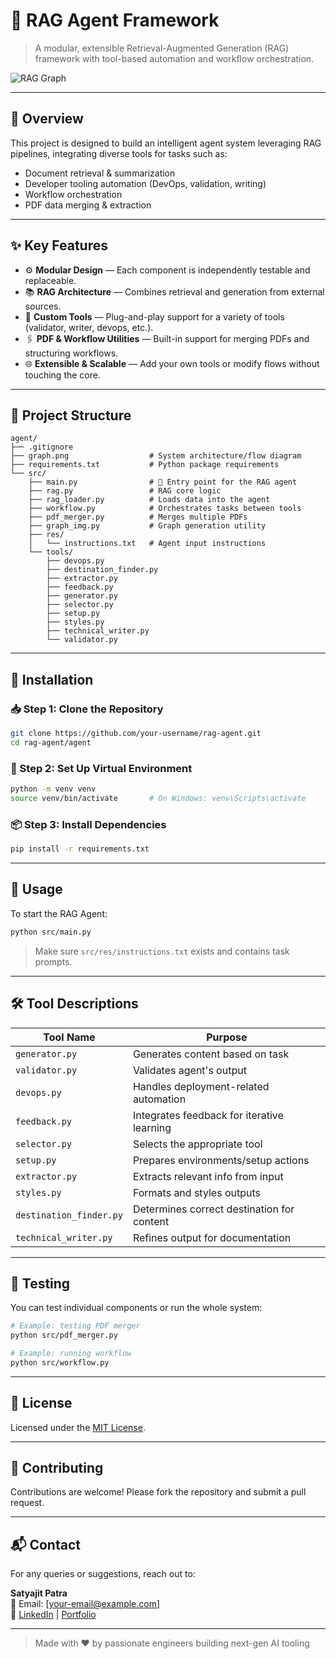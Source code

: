 
# 🧠 RAG Agent Framework

> A modular, extensible Retrieval-Augmented Generation (RAG) framework with tool-based automation and workflow orchestration.

![RAG Graph](graph.png)

---

## 🚀 Overview

This project is designed to build an intelligent agent system leveraging RAG pipelines, integrating diverse tools for tasks such as:

- Document retrieval & summarization
- Developer tooling automation (DevOps, validation, writing)
- Workflow orchestration
- PDF data merging & extraction

---

## ✨ Key Features

- ⚙️ **Modular Design** — Each component is independently testable and replaceable.
- 📚 **RAG Architecture** — Combines retrieval and generation from external sources.
- 🧰 **Custom Tools** — Plug-and-play support for a variety of tools (validator, writer, devops, etc.).
- 🖇️ **PDF & Workflow Utilities** — Built-in support for merging PDFs and structuring workflows.
- 🌐 **Extensible & Scalable** — Add your own tools or modify flows without touching the core.

---

## 🧩 Project Structure

```
agent/
├── .gitignore
├── graph.png                  # System architecture/flow diagram
├── requirements.txt           # Python package requirements
└── src/
    ├── main.py                # 🔹 Entry point for the RAG agent
    ├── rag.py                 # RAG core logic
    ├── rag_loader.py          # Loads data into the agent
    ├── workflow.py            # Orchestrates tasks between tools
    ├── pdf_merger.py          # Merges multiple PDFs
    ├── graph_img.py           # Graph generation utility
    ├── res/
    │   └── instructions.txt   # Agent input instructions
    └── tools/
        ├── devops.py
        ├── destination_finder.py
        ├── extractor.py
        ├── feedback.py
        ├── generator.py
        ├── selector.py
        ├── setup.py
        ├── styles.py
        ├── technical_writer.py
        └── validator.py
```

---

## 🔧 Installation

### 📥 Step 1: Clone the Repository

```bash
git clone https://github.com/your-username/rag-agent.git
cd rag-agent/agent
```

### 🧱 Step 2: Set Up Virtual Environment

```bash
python -m venv venv
source venv/bin/activate       # On Windows: venv\Scripts\activate
```

### 📦 Step 3: Install Dependencies

```bash
pip install -r requirements.txt
```

---

## 🚦 Usage

To start the RAG Agent:

```bash
python src/main.py
```

> Make sure `src/res/instructions.txt` exists and contains task prompts.

---

## 🛠️ Tool Descriptions

| Tool Name              | Purpose                                      |
|------------------------|----------------------------------------------|
| `generator.py`         | Generates content based on task             |
| `validator.py`         | Validates agent's output                    |
| `devops.py`            | Handles deployment-related automation       |
| `feedback.py`          | Integrates feedback for iterative learning  |
| `selector.py`          | Selects the appropriate tool                |
| `setup.py`             | Prepares environments/setup actions         |
| `extractor.py`         | Extracts relevant info from input           |
| `styles.py`            | Formats and styles outputs                  |
| `destination_finder.py`| Determines correct destination for content  |
| `technical_writer.py`  | Refines output for documentation            |

---

## 🧪 Testing

You can test individual components or run the whole system:

```bash
# Example: testing PDF merger
python src/pdf_merger.py

# Example: running workflow
python src/workflow.py
```

---

## 📄 License

Licensed under the [MIT License](LICENSE).

---

## 🙌 Contributing

Contributions are welcome! Please fork the repository and submit a pull request.

---

## 📬 Contact

For any queries or suggestions, reach out to:

**Satyajit Patra**  
📧 Email: [your-email@example.com]  
🔗 [LinkedIn](https://www.linkedin.com/in/your-profile) | [Portfolio](https://your-website.com)

---

> Made with ❤️ by passionate engineers building next-gen AI tooling
